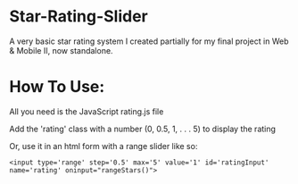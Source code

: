 # Star-Rating-Slider
A very basic star rating system I created partially for my final project in Web & Mobile II, now standalone.

# How To Use:
All you need is the JavaScript rating.js file

Add the 'rating' class with a number (0, 0.5, 1, . . . 5) to display the rating

Or, use it in an html form with a range slider like so:
```
<input type='range' step='0.5' max='5' value='1' id='ratingInput' name='rating' oninput="rangeStars()">
```
